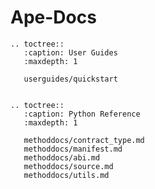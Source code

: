 # Ape-Docs

```{eval-rst}
.. toctree::
   :caption: User Guides
   :maxdepth: 1

   userguides/quickstart
   
```

```{eval-rst}
.. toctree::
   :caption: Python Reference
   :maxdepth: 1

   methoddocs/contract_type.md
   methoddocs/manifest.md
   methoddocs/abi.md
   methoddocs/source.md
   methoddocs/utils.md

```
